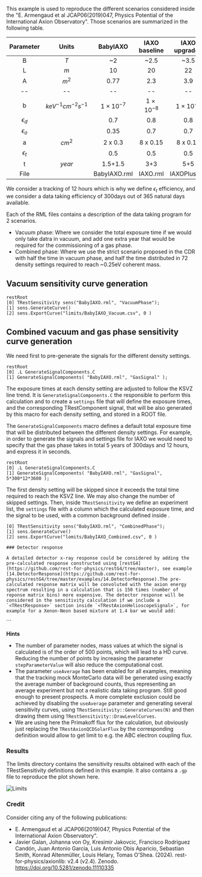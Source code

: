 This example is used to reproduce the different scenarios considered inside the "E. Armengaud et al JCAP06(2019)047, Physics Potential of the International Axion Observatory". Those scenarios are summarized in the following table.

Parameter | Units   | BabyIAXO | IAXO baseline | IAXO upgraded |
  :---:   |  :---:  |  :---:   |     :---:     |      :---:    |
B         |   $T$     |   ~2     |     ~2.5      |      ~3.5     |
L         |   $m$     |   10     |      20       |       22      |
A         |  $m^2$     |  0.77    |      2.3      |       3.9     |
 --       |        --  |      --  |            --  |           --  |
b            | $keV^{-1}cm^{-2}s^{-1}$ | $1\times10^{-7}$ | $1\times 10^{-8}$ | $1\times10^{-9}$ |
$\epsilon_d$ |         |   0.7      |      0.8     |     0.8      |
$\epsilon_o$ |         |   0.35      |      0.7      |     0.7       |
a            | $cm^2$  |  2 x 0.3    |    8 x 0.15   |   8 x 0.15    |
$\epsilon_t$ |         |   0.5       |      0.5      |     0.5       |
t            | $year$    |   1.5+1.5       |      3+3      |    5+5      |
 File       |     |     BabyIAXO.rml  |  IAXO.rml  |  IAXOPlus.rml  |

We consider a tracking of 12 hours which is why we define $\epsilon_t$ efficiency, and we consider a data taking efficiency of 300days out of 365 natural days available.

Each of the RML files contains a description of the data taking program for 2 scenarios.
- Vacuum phase: Where we consider the total exposure time if we would only take datra in vacuum, and add one extra year that would be required for the commissioning of a gas phase.
- Combined phase: Where we use the strict scenario proposed in the CDR with half the time in vacuum phase, and half the time distributed in 72 density settings required to reach ~0.25eV coherent mass.

## Vacuum sensitivity curve generation

```
restRoot
[0] TRestSensitivity sens("BabyIAXO.rml", "VacuumPhase");
[1] sens.GenerateCurve()
[2] sens.ExportCurve("limits/BabyIAXO_Vacuum.csv", 0 )
```
## Combined vacuum and gas phase sensitivity curve generation

We need first to pre-generate the signals for the different density settings.

```
restRoot
[0] .L GenerateSignalComponents.C
[1] GenerateSignalComponents( "BabyIAXO.rml", "GasSignal" );
```

The exposure times at each density setting are adjusted to follow the KSVZ line trend. It is `GenerateSignalComponents.C` the responsible to perform this calculation and to create a `settings` file that will define the exposure times, and the corresponding TRestComponent signal, that will be also generated by this macro for each density setting, and stored in a ROOT file.

The `GenerateSignalComponents` macro defines a default total exposure time that will be distributed between the different density settings. For example, in order to generate the signals and settings file for IAXO we would need to specify that the gas phase takes in total 5 years of 300days and 12 hours, and express it in seconds.

```
restRoot
[0] .L GenerateSignalComponents.C
[1] GenerateSignalComponents( "BabyIAXO.rml", "GasSignal", 5*300*12*3600 );
```

The first density setting will be skipped since it exceeds the total time required to reach the KSVZ line. We may also change the number of skipped settings. Then, inside `TRestSensitivity` we define an experiment list, the `settings` file with a column which the calculated exposure time, and the signal to be used, with a common background defined inside <TRestSensitibvity>.

```
[0] TRestSensitivity sens("BabyIAXO.rml", "CombinedPhase");
[1] sens.GenerateCurve()
[2] sens.ExportCurve("lomits/BabyIAXO_Combined.csv", 0 )

### Detector response

A detailed detector x-ray response could be considered by adding the pre-calculated response constructed using [restG4](https://github.com/rest-for-physics/restG4/tree/master), see example [14.DetectorResponse](https://github.com/rest-for-physics/restG4/tree/master/examples/14.DetectorResponse).The pre-calculated response matrix will be convoluted with the axion energy spectrum resulting in a calculation that is 150 times (number of reponse matrix bins) more expensive. The detector response will be considered in the sensitivity calculation if we include a `<TRestResponse>` section inside `<TRestAxionHelioscopeSignal>`, for example for a Xenon-Neon based mixture at 1.4 bar we would add:

```
<TRestResponse name="XenonNeon" variable="energy" filename="XenonNeon_50Pct_1.4bar.N150f" />
```

**Hints**
- The number of parameter nodes, mass values at which the signal is calculated is of the order of 500 points, which will lead to a HD curve. Reducing the number of points by increasing the parameter `stepParameterValue` will also reduce the computational cost.
- The parameter `useAverage` has been enabled for all examples, meaning that the tracking mock MonteCarlo data will be generated using exactly the average number of background counts, thus representing an average experiment but not a realistic data taking program. Still good enough to present prospects. A more complete exclusion could be achieved by disabling the `useAverage` parameter and generating several sensitivity curves, using `TRestSensitivity::GenerateCurves(N)` and then drawing them using `TRestSensitivity::DrawLevelCurves`.
- We are using here the Primakoff flux for the calculation, but obviously just replacing the `TRestAxionQCDSolarFlux` by the corresponding definition would allow to get limit to e.g. the ABC electron coupling flux.

### Results

The limits directory contains the sensitivity results obtained with each of the TRestSensitivity definitions defined in this example. It also contains a `.gp` file to reproduce the plot shown here.

![Limits](limits/IAXO.png)

### Credit

Consider citing any of the following publications:

- E. Armengaud et al JCAP06(2019)047, Physics Potential of the International Axion Observatory".
- Javier Galan, Johanna von Oy, Kresimir Jakovcic, Francisco Rodríguez Candón, Juan Antonio García, Luis Antonio Obis Aparicio, Sebastian Smith, Konrad Altenmüller, Louis Helary, Tomas O'Shea. (2024). rest-for-physics/axionlib: v2.4 (v2.4). Zenodo. https://doi.org/10.5281/zenodo.11110335
